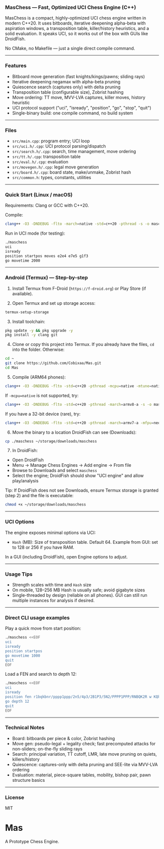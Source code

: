 ### MasChess — Fast, Optimized UCI Chess Engine (C++)

MasChess is a compact, highly-optimized UCI chess engine written in modern C++20. It uses bitboards, iterative deepening alpha-beta with aspiration windows, a transposition table, killer/history heuristics, and a solid evaluation. It speaks UCI, so it works out of the box with GUIs like DroidFish.

No CMake, no Makefile — just a single direct compile command.

---

### Features

- Bitboard move generation (fast knights/kings/pawns; sliding rays)
- Iterative deepening negamax with alpha-beta pruning
- Quiescence search (captures only) with delta pruning
- Transposition table (configurable size), Zobrist hashing
- Move ordering: TT move, MVV-LVA captures, killer moves, history heuristic
- UCI protocol support ("uci", "isready", "position", "go", "stop", "quit")
- Single-binary build: one compile command, no build system

---

### Files

- `src/main.cpp`: program entry; UCI loop
- `src/uci.h/.cpp`: UCI protocol parsing/dispatch
- `src/search.h/.cpp`: search, time management, move ordering
- `src/tt.h/.cpp`: transposition table
- `src/eval.h/.cpp`: evaluation
- `src/movegen.h/.cpp`: legal move generation
- `src/board.h/.cpp`: board state, make/unmake, Zobrist hash
- `src/common.h`: types, constants, utilities

---

### Quick Start (Linux / macOS)

Requirements: Clang or GCC with C++20.

Compile:

```bash
clang++ -O3 -DNDEBUG -flto -march=native -std=c++20 -pthread -s -o maschess src/*.cpp
```

Run in UCI mode (for testing):

```bash
./maschess
uci
isready
position startpos moves e2e4 e7e5 g1f3
go movetime 2000
```

---

### Android (Termux) — Step-by-step

1) Install Termux from F-Droid (`https://f-droid.org`) or Play Store (if available).

2) Open Termux and set up storage access:

```bash
termux-setup-storage
```

3) Install toolchain:

```bash
pkg update -y && pkg upgrade -y
pkg install -y clang git
```

4) Clone or copy this project into Termux. If you already have the files, `cd` into the folder. Otherwise:

```bash
cd ~
git clone https://github.com/Cobixaa/Mas.git
cd Mas
```

5) Compile (ARM64 phones):

```bash
clang++ -O3 -DNDEBUG -flto -std=c++20 -pthread -mcpu=native -mtune=native -s -o maschess src/*.cpp
```

If `-mcpu=native` is not supported, try:

```bash
clang++ -O3 -DNDEBUG -flto -std=c++20 -pthread -march=armv8-a -s -o maschess src/*.cpp
```

If you have a 32-bit device (rare), try:

```bash
clang++ -O3 -DNDEBUG -flto -std=c++20 -pthread -march=armv7-a -mfpu=neon -mfloat-abi=softfp -s -o maschess src/*.cpp
```

6) Move the binary to a location DroidFish can see (Downloads):

```bash
cp ./maschess ~/storage/downloads/maschess
```

7) In DroidFish:

- Open DroidFish
- Menu → Manage Chess Engines → Add engine → From file
- Browse to Downloads and select `maschess`
- Select the engine; DroidFish should show "UCI engine" and allow play/analysis

Tip: If DroidFish does not see Downloads, ensure Termux storage is granted (step 2) and the file is executable:

```bash
chmod +x ~/storage/downloads/maschess
```

---

### UCI Options

The engine exposes minimal options via UCI:

- `Hash` (MB): Size of transposition table. Default 64. Example from GUI: set to 128 or 256 if you have RAM.

In a GUI (including DroidFish), open Engine options to adjust.

---

### Usage Tips

- Strength scales with time and `Hash` size
- On mobile, 128–256 MB Hash is usually safe; avoid gigabyte sizes
- Single-threaded by design (reliable on all phones). GUI can still run multiple instances for analysis if desired.

---

### Direct CLI usage examples

Play a quick move from start position:

```bash
./maschess <<EOF
uci
isready
position startpos
go movetime 1000
quit
EOF
```

Load a FEN and search to depth 12:

```bash
./maschess <<EOF
uci
isready
position fen r1bqkbnr/pppp1ppp/2n5/4p3/2B1P3/5N2/PPPP1PPP/RNBQK2R w KQkq - 2 3
go depth 12
quit
EOF
```

---

### Technical Notes

- Board: bitboards per piece & color, Zobrist hashing
- Move gen: pseudo-legal + legality check; fast precomputed attacks for non-sliders; on-the-fly sliding rays
- Search: principal variation, TT cutoff, LMR, late move pruning on quiets, killers/history
- Quiescence: captures-only with delta pruning and SEE-lite via MVV-LVA ordering
- Evaluation: material, piece-square tables, mobility, bishop pair, pawn structure basics

---

### License

MIT

# Mas
A Prototype Chess Engine.
